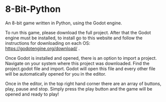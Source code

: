 # 8-Bit-Python
An 8-bit game written in Python, using the Godot engine.


To run this game, please download the full project. After that the Godot engine must be installed, to install go to this website and follow the instructions for downloading on each OS: https://godotengine.org/download/ .

Once Godot is installed and opened, there is an option to import a project. Navigate on your system where this project was downloaded. Find the project.godot file and import. Godot will open this file and every other file will be automatically opened for you in the editor.

Once in the editor, in the top right hand corner there are an array of buttons, play, pause and stop. Simply press the play button and the game will be opened and ready to play!
